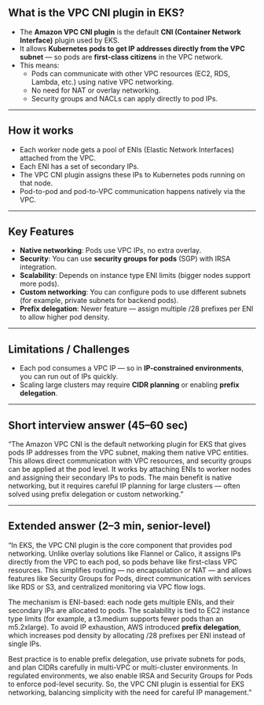 ## **What is the VPC CNI plugin in EKS?**

- The **Amazon VPC CNI plugin** is the default **CNI (Container Network Interface)** plugin used by EKS.
- It allows **Kubernetes pods to get IP addresses directly from the VPC subnet** — so pods are **first-class citizens** in the VPC network.
- This means:
    - Pods can communicate with other VPC resources (EC2, RDS, Lambda, etc.) using native VPC networking.
    - No need for NAT or overlay networking.
    - Security groups and NACLs can apply directly to pod IPs.
---
## **How it works**
- Each worker node gets a pool of ENIs (Elastic Network Interfaces) attached from the VPC.
- Each ENI has a set of secondary IPs.
- The VPC CNI plugin assigns these IPs to Kubernetes pods running on that node.
- Pod-to-pod and pod-to-VPC communication happens natively via the VPC.

---
## **Key Features**
- **Native networking**: Pods use VPC IPs, no extra overlay.
- **Security**: You can use **security groups for pods** (SGP) with IRSA integration.
- **Scalability**: Depends on instance type ENI limits (bigger nodes support more pods).
- **Custom networking**: You can configure pods to use different subnets (for example, private subnets for backend pods).
- **Prefix delegation**: Newer feature — assign multiple /28 prefixes per ENI to allow higher pod density.
---
## **Limitations / Challenges**
- Each pod consumes a VPC IP — so in **IP-constrained environments**, you can run out of IPs quickly.
- Scaling large clusters may require **CIDR planning** or enabling **prefix delegation**.
---
## **Short interview answer (45–60 sec)**
“The Amazon VPC CNI is the default networking plugin for EKS that gives pods IP addresses from the VPC subnet, making them native VPC entities. This allows direct communication with VPC resources, and security groups can be applied at the pod level. It works by attaching ENIs to worker nodes and assigning their secondary IPs to pods. The main benefit is native networking, but it requires careful IP planning for large clusters — often solved using prefix delegation or custom networking.”

---
## **Extended answer (2–3 min, senior-level)**
“In EKS, the VPC CNI plugin is the core component that provides pod networking. Unlike overlay solutions like Flannel or Calico, it assigns IPs directly from the VPC to each pod, so pods behave like first-class VPC resources. This simplifies routing — no encapsulation or NAT — and allows features like Security Groups for Pods, direct communication with services like RDS or S3, and centralized monitoring via VPC flow logs.

The mechanism is ENI-based: each node gets multiple ENIs, and their secondary IPs are allocated to pods. The scalability is tied to EC2 instance type limits (for example, a t3.medium supports fewer pods than an m5.2xlarge). To avoid IP exhaustion, AWS introduced **prefix delegation**, which increases pod density by allocating /28 prefixes per ENI instead of single IPs.

Best practice is to enable prefix delegation, use private subnets for pods, and plan CIDRs carefully in multi-VPC or multi-cluster environments. In regulated environments, we also enable IRSA and Security Groups for Pods to enforce pod-level security. So, the VPC CNI plugin is essential for EKS networking, balancing simplicity with the need for careful IP management.”